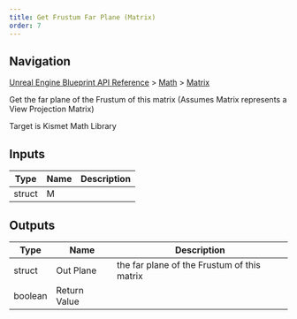 ```yaml
---
title: Get Frustum Far Plane (Matrix)
order: 7
---
```

## Navigation

[Unreal Engine Blueprint API Reference](https://dev.epicgames.com/documentation/en-us/unreal-engine/BlueprintAPI) > [Math](https://dev.epicgames.com/documentation/en-us/unreal-engine/BlueprintAPI/Math) > [Matrix](https://dev.epicgames.com/documentation/en-us/unreal-engine/BlueprintAPI/Math/Matrix)

Get the far plane of the Frustum of this matrix
(Assumes Matrix represents a View Projection Matrix)

Target is Kismet Math Library

## Inputs

| Type | Name | Description |
| --- | --- | --- |
| struct | M |  |

## Outputs

| Type | Name | Description |
| --- | --- | --- |
| struct | Out Plane | the far plane of the Frustum of this matrix |
| boolean | Return Value |  |
